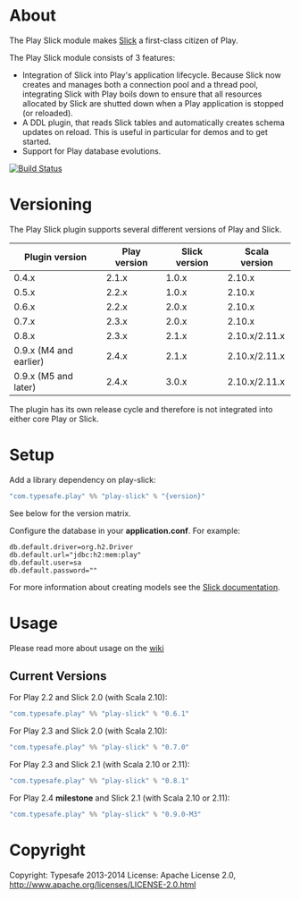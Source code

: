 # About

The Play Slick module makes [Slick](http://slick.typesafe.com/) a first-class citizen of Play.

The Play Slick module consists of 3 features:

  - Integration of Slick into Play's application lifecycle. Because Slick now creates and manages both a connection pool and a thread pool, integrating Slick with Play boils down to ensure that all resources allocated by Slick are shutted down when a Play application is stopped (or reloaded).
  - A DDL plugin, that reads Slick tables and automatically creates schema updates on reload. This is useful in particular for demos and to get started.
  - Support for Play database evolutions.

[![Build Status](https://travis-ci.org/playframework/play-slick.png?branch=master)](https://travis-ci.org/playframework/play-slick)

# Versioning

The Play Slick plugin supports several different versions of Play and Slick.

| Plugin version         | Play version       | Slick version       | Scala version |
|------------------------|--------------------|---------------------|---------------|
| 0.4.x                  | 2.1.x              | 1.0.x               | 2.10.x        |
| 0.5.x                  | 2.2.x              | 1.0.x               | 2.10.x        |
| 0.6.x                  | 2.2.x              | 2.0.x               | 2.10.x        |
| 0.7.x                  | 2.3.x              | 2.0.x               | 2.10.x        |
| 0.8.x                  | 2.3.x              | 2.1.x               | 2.10.x/2.11.x |
| 0.9.x (M4 and earlier) | 2.4.x              | 2.1.x               | 2.10.x/2.11.x |
| 0.9.x (M5 and later)   | 2.4.x              | 3.0.x               | 2.10.x/2.11.x |

The plugin has its own release cycle and therefore is not integrated into either core Play or Slick.

# Setup

Add a library dependency on play-slick:

```scala
"com.typesafe.play" %% "play-slick" % "{version}"
```

See below for the version matrix.

Configure the database in your **application.conf**. For example:

```
db.default.driver=org.h2.Driver
db.default.url="jdbc:h2:mem:play"
db.default.user=sa
db.default.password=""
```

For more information about creating models see the [Slick documentation].

[Slick documentation]: http://slick.typesafe.com/docs

# Usage
Please read more about usage on the [wiki](https://github.com/playframework/play-slick/wiki/Usage)


## Current Versions

For Play 2.2 and Slick 2.0 (with Scala 2.10):

```scala
"com.typesafe.play" %% "play-slick" % "0.6.1"
```

For Play 2.3 and Slick 2.0 (with Scala 2.10):

```scala
"com.typesafe.play" %% "play-slick" % "0.7.0"
```

For Play 2.3 and Slick 2.1 (with Scala 2.10 or 2.11):

```scala
"com.typesafe.play" %% "play-slick" % "0.8.1"
```

For Play 2.4 **milestone** and Slick 2.1 (with Scala 2.10 or 2.11):

```scala
"com.typesafe.play" %% "play-slick" % "0.9.0-M3"
```


# Copyright

Copyright: Typesafe 2013-2014
License: Apache License 2.0, http://www.apache.org/licenses/LICENSE-2.0.html
